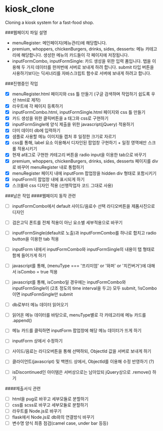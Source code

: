 # kiosk_clone
 Cloning a kiosk system for a fast-food shop.

###웹페이지 파일 설명
- menuRegister: 메인페이지(메뉴관리)에 해당합니다.
- premium, whoppers, chickenBurgers, drinks, sides, desserts: 메뉴 카테고리에 해당합니다. 생성한 메뉴의 카드들이 각 페이지에 저장됩니다.
- inputFormCombo, inputFormSingle: 카드 생성을 위한 입력 폼입니다. 탭을 이용해 두 가지 데이터를 한꺼번에 서버로 보내게 하려 합니다. submit 타입 버튼을 사용하기보다는 딕셔너리를 자바스크립트 함수로 서버에 보내게 하려고 합니다.

###진행중인 작업
- [x] menuRegister.html 페이지와 css 틀 만들기 (구글 검색하며 작업하기 쉽도록 우선 html로 제작)
- [x] 라우트에 각 페이지 등록하기
- [x] inputFormCombo.html, inputFormSingle.html 페이지와 css 틀 만들기 
- [x] 카드 생성을 위한 클릭버튼을 a 태그와 css로 구현하기
- [x] inputFormSingle에 양식 제출을 위한 javascript(jQuery) 적용하기
- [x] 더미 데이터 db에 입력하기
- [x] 샘플로 사용할 메뉴 이미지들 캡처 후 일정한 크기로 자르기
- [x] css를 통해, label 요소 이용해서 디자인된 팝업창 구현하기 + 일정 영역에만 스크롤 적용시키기
- [x] 현재 a태그로 구현한 카테고리 버튼을 radio input을 이용한 tab으로 바꾸기
- [x] premium, whoppers, chickenBurgers, drinks, sides, desserts 페이지를 div로 바꾸어 menuRegister 내로 통합하기
- [x] menuRegister 페이지 내에 inputForm 팝업창을 hidden div 형태로 포함시키기
- [x] inputForm이 팝업창 내에 표시되게 하기
- [x] 스크롤바 css 디자인 적용 (선행작업자 코드 그대로 사용)

###남은 작업
####웹페이지 동작 관련
- [ ] inputFormCombo에서 default 사이드/음료수 선택 라디오버튼을 제품사진으로 디자인 
- [ ] 검은고딕 폰트를 전체 적용이 아닌 요소별 세부적용으로 바꾸기
- [ ] inputFormSingle(default로 노출)과 inputFormCombo를 하나로 합치고 radio button을 이용한 tab 적용
- [ ] inputForm 내에서 inputFormCombo와 inputFormSingle의 내용이 탭 형태로 함께 들어가게 하기
- [ ] javascript를 통해, (menuType === '프리미엄' or '와퍼' or '치킨버거')에 대해서 isCombo = true 적용 
- [ ] javascript를 통해, isCombo일 경우에는 inputFormCombo와 inputFormSingle이 (2초 정도의 time interval을 두고) 모두 submit, !isCombo이면 inputFormSingle만 submit
- [ ] db로부터 메뉴 데이터 읽어오기 
- [ ] 읽어온 메뉴 데이터를 바탕으로, menuType별로 각 카테고리에 메뉴 카드를 .append()
- [ ] 메뉴 카드를 클릭하면 inputForm 팝업창에 해당 메뉴 데이터가 뜨게 하기
- [ ] inputForm 상에서 수정하기
- [ ] 사이드/음료는 라디오버튼을 통해 선택하되, ObjectId 값을 서버로 보내게 하기 
- [ ] 클라이언트(javascript) 및 백엔드 상에서, ObjectId를 이용해 수정 반영하기 (?)
- [ ] isDiscontinued인 아이템은 서버상으로는 남아있되 jQuery상으로 .remove() 하기 


####제출서식 관련
- [ ] html을 pug로 바꾸고 세부모듈로 분할하기
- [ ] css를 scss로 바꾸고 세부모듈로 분할하기
- [ ] 라우트를 Node.js로 바꾸기
- [ ] flask에서 Node.js로 db와의 연결방식 바꾸기
- [ ] 변수명 양식 최종 점검(camel case, under bar 등등)
